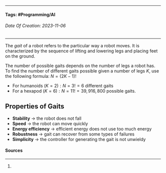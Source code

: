 __________________________________________________________________________
#### **Tags:** #Programming/AI 
###### *Date Of Creation: 2023-11-06*
__________________________________________________________________________

The *gait* of a robot refers to the particular way a robot moves. It is characterized by the sequence of lifting and lowering legs and placing feet on the ground.

The number of possible gaits depends on the number of legs a robot has. To find the number of different gaits possible given a number of legs $K$, use the following formula: $N = (2K - 1)!$
- For humanoids $(K = 2): N = 3! = 6$ different gaits
- For a hexapod $(K = 6): N = 11! = 39,916,800$ possible gaits.

## Properties of Gaits
- **Stability** -> the robot does not fall
- **Speed** -> the robot can move quickly
- **Energy efficiency** -> efficient energy does not use too much energy
- **Robustness** -> gait can recover from some types of failures
- **Simplicity** -> the controller for generating the gait is not unwieldy
#### Sources
__________________________________________________________________________
1. 